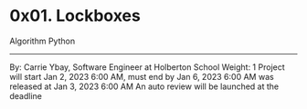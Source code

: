 <h1>0x01. Lockboxes</h1>
Algorithm Python

---
By: Carrie Ybay, Software Engineer at Holberton School
Weight: 1
Project will start Jan 2, 2023 6:00 AM, must end by Jan 6, 2023 6:00 AM
was released at Jan 3, 2023 6:00 AM
An auto review will be launched at the deadline
